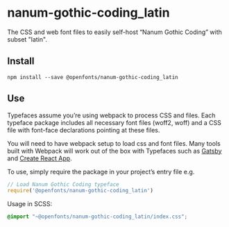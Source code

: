 
# nanum-gothic-coding_latin

The CSS and web font files to easily self-host “Nanum Gothic Coding” with subset "latin".

## Install

`npm install --save @openfonts/nanum-gothic-coding_latin`

## Use

Typefaces assume you’re using webpack to process CSS and files. Each typeface
package includes all necessary font files (woff2, woff) and a CSS file with
font-face declarations pointing at these files.

You will need to have webpack setup to load css and font files. Many tools built
with Webpack will work out of the box with Typefaces such as [Gatsby](https://github.com/gatsbyjs/gatsby)
and [Create React App](https://github.com/facebookincubator/create-react-app).

To use, simply require the package in your project’s entry file e.g.

```javascript
// Load Nanum Gothic Coding typeface
require('@openfonts/nanum-gothic-coding_latin')
```

Usage in SCSS:
```scss
@import "~@openfonts/nanum-gothic-coding_latin/index.css";
```
